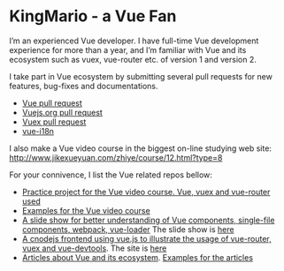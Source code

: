 # KingMario - a Vue Fan

I’m an experienced Vue developer. I have full-time Vue development experience for more than a year, and I’m familiar with Vue and its ecosystem such as vuex, vue-router etc. of version 1 and version 2.

I take part in Vue ecosystem by submitting several pull requests for new features, bug-fixes and documentations.
* [Vue pull request](https://github.com/vuejs/vue/pulls?utf8=%E2%9C%93&q=is%3Apr%20author%3AKingMario)
* [Vuejs.org pull request](https://github.com/vuejs/vuejs.org/pulls?utf8=%E2%9C%93&q=is%3Apr%20author%3AKingMario)
* [Vuex pull request](https://github.com/vuejs/vuex/pulls?utf8=%E2%9C%93&q=is%3Apr%20author%3AKingMario)
* [vue-i18n](https://github.com/kazupon/vue-i18n/pulls?utf8=%E2%9C%93&q=is%3Apr%20author%3AKingMario)

I also make a Vue video course in the biggest on-line studying web site: http://www.jikexueyuan.com/zhiye/course/12.html?type=8

For your connivence, I list the Vue related repos bellow:
* [Practice project for the Vue video course. Vue, vuex and vue-router used](https://github.com/KingMario/Vue.js-Practice-Project)
* [Examples for the Vue video course](https://github.com/KingMario/vue-course)
* [A slide show for better understanding of Vue components, single-file components, webpack, vue-loader](https://github.com/KingMario/vue-course-code-slide) The slide show is [here](https://kingmario.github.io/vue-course/)
* [A cnodejs frontend using vue.js to illustrate the usage of vue-router, vuex and vue-devtools](https://github.com/KingMario/Vuejs-cnodejs-example). The site is [here](https://kingmario.github.io/Vuejs-cnodejs-example/)
* [Articles about Vue and its ecosystem](https://github.com/KingMario/think-in-vue). [Examples for the articles](https://kingmario.github.io/think-in-vue)
